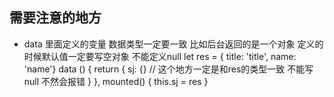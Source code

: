 ## 需要注意的地方
* data 里面定义的变量 数据类型一定要一致 比如后台返回的是一个对象 定义的时候默认值一定要写空对象 不能定义null
      let res = { title: 'title', name: 'name'}
      data () {
        return {
          sj: {} // 这个地方一定是和res的类型一致 不能写null 不然会报错
        }
      },
      mounted() {
        this.sj = res
      }
